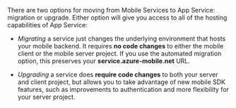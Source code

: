 There are two options for moving from Mobile Services to App Service: migration or upgrade. Either option will give you access to all of the hosting capabilities of App Service:

* *Migrating* a service just changes the underlying environment that hosts your mobile backend. It requires **no code changes** to either the mobile client or the mobile server project. If you use the automated migration option, this preserves your **service.azure-mobile.net** URL. 

* *Upgrading* a service does **require code changes** to both your server and client project, but allows you to take advantage of new mobile SDK features, such as improvements to authentication and more flexibility for your server project. 


